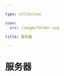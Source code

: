 ```yaml
---

type: collection

icon:
  src: /image/folder.svg

title: 服务器

---
```


# 服务器

<ShowBreadcrumb />

<ShowResources />
